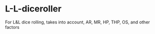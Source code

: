 # L-L-diceroller
For L&amp;L dice rolling, takes into account, AR, MR, HP, THP, OS, and other factors
